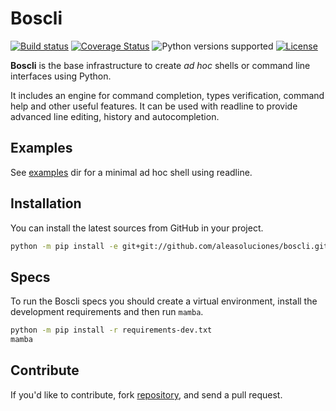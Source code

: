 # Boscli

[![Build status](https://travis-ci.com/aleasoluciones/boscli.svg?branch=master)](https://travis-ci.com/aleasoluciones/boscli)
[![Coverage Status](https://img.shields.io/coveralls/aleasoluciones/boscli.svg)](https://coveralls.io/r/aleasoluciones/boscli?branch=master)
![Python versions supported](https://img.shields.io/badge/supports%20python-3.7%20|%203.8%20|%203.9-blue.svg)
[![License](https://img.shields.io/github/license/aleasoluciones/boscli)](https://github.com/aleasoluciones/boscli/blob/master/LICENSE)

**Boscli** is the base infrastructure to create *ad hoc* shells or command line interfaces using Python.

It includes an engine for command completion, types verification, command help and other useful features. It can be used with readline to provide advanced line editing, history and autocompletion.

## Examples

See [examples](examples) dir for a minimal ad hoc shell using readline.

## Installation

You can install the latest sources from GitHub in your project.

```bash
python -m pip install -e git+git://github.com/aleasoluciones/boscli.git#egg=boscli
```

## Specs

To run the Boscli specs you should create a virtual environment, install the development requirements and then run `mamba`.

```bash
python -m pip install -r requirements-dev.txt
mamba
```

## Contribute

If you'd like to contribute, fork [repository](http://github.com/aleasoluciones/boscli), and send a pull request.
